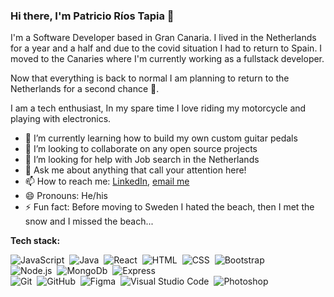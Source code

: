### Hi there, I'm Patricio Ríos Tapia 👋

I'm a Software Developer based in Gran Canaria. I lived in the Netherlands for a year and a half and due to the covid situation I had to return to Spain. I moved to the Canaries where I'm currently working as a fullstack developer.

Now that everything is back to normal I am planning to return to the Netherlands for a second chance 💪.

I am a tech enthusiast, In my spare time I love riding my motorcycle and playing with electronics.

- 🌱 I’m currently learning how to build my own custom guitar pedals
- 👯 I’m looking to collaborate on any open source projects
- 🤔 I’m looking for help with Job search in the Netherlands
- 💬 Ask me about anything that call your attention here!
- 📫 How to reach me: [LinkedIn](http://bit.ly/patricio-rt), [email me](mailto:patriosweb@gmail.com)
- 😄 Pronouns: He/his
- ⚡ Fun fact: Before moving to Sweden I hated the beach, then I met the snow and I missed the beach...


<strong>Tech stack: </strong>
<br>

![JavaScript](https://img.shields.io/badge/-JavaScript-05122A?style=flat&logo=javascript)&nbsp;
![Java](https://img.shields.io/badge/-Java-05122A?style=flat&logo=Java&logoColor=FFA518)&nbsp;
![React](https://img.shields.io/badge/-React-05122A?style=flat&logo=react)&nbsp;
![HTML](https://img.shields.io/badge/-HTML-05122A?style=flat&logo=HTML5)&nbsp;
![CSS](https://img.shields.io/badge/-CSS-05122A?style=flat&logo=CSS3&logoColor=1572B6)&nbsp;
![Bootstrap](https://img.shields.io/badge/-Bootstrap-05122A?style=flat&logo=bootstrap&logoColor=563D7C)&nbsp;
<br>
![Node.js](https://img.shields.io/badge/-Node.js-05122A?style=flat&logo=node.js)&nbsp;
![MongoDb](https://img.shields.io/badge/-MongoDb-05122A?style=flat&logo=mongodb)&nbsp;
![Express](https://img.shields.io/badge/-Express-05122A?style=flat&logo=express)&nbsp;
<br>
![Git](https://img.shields.io/badge/-Git-05122A?style=flat&logo=git)&nbsp;
![GitHub](https://img.shields.io/badge/-GitHub-05122A?style=flat&logo=github)&nbsp;
![Figma](https://img.shields.io/badge/-Figma-05122A?style=flat&logo=figma)&nbsp;
![Visual Studio Code](https://img.shields.io/badge/-Visual%20Studio%20Code-05122A?style=flat&logo=visual-studio-code&logoColor=007ACC)&nbsp;
![Photoshop](https://img.shields.io/badge/-Photoshop-05122A?style=flat&logo=adobe-photoshop)&nbsp;
